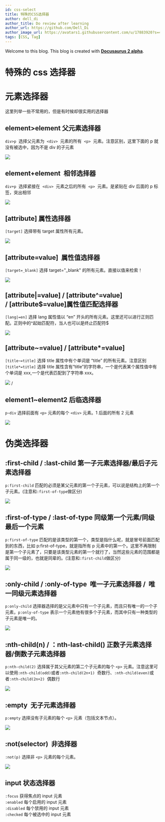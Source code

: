 ```yaml
---
id: css-select
title: 特殊的CSS选择器
author: dell_di
author_title: Do review after learning
author_url: https://github.com/Dell_Di
author_image_url: https://avatars1.githubusercontent.com/u/17883920?s=460&v=4
tags: [CSS, Tag]
---
```


Welcome to this blog. This blog is created with [**Docusaurus 2 alpha**](https://v2.docusaurus.io/).

<!--truncate-->

# 特殊的 css 选择器

# 元素选择器

这里列举一些不常用的，但是有时候却很实用的选择器

## element>element 父元素选择器

`div>p`  选择父元素为  `<div>`  元素的所有  `<p>`  元素。注意区别，这里下面的 p 就没有被选中，因为不是 div 的子元素

![](https://cdn.nlark.com/yuque/0/2019/jpeg/315567/1574904354986-ba5bcaf2-104a-433f-9478-51f944de927c.jpeg#align=left&display=inline&height=220&originHeight=220&originWidth=640&search=&size=0&status=done&width=640)

## element+element  相邻选择器

`div+p`  选择紧接在  `<div>`  元素之后的所有  `<p>`  元素。是紧贴在 div 后面的 p 标签，突出相邻

![](https://cdn.nlark.com/yuque/0/2019/jpeg/315567/1574904420110-c332137b-6db3-4aa9-8444-f0f90b12e0f5.jpeg#align=left&display=inline&height=404&originHeight=404&originWidth=1066&search=&size=0&status=done&width=1066)

## [attribute] 属性选择器

`[target]` 选择带有 target 属性所有元素。

![](https://cdn.nlark.com/yuque/0/2019/jpeg/315567/1574904533922-44d20ed8-c15b-48d0-88b6-2447a72b8295.jpeg#align=left&display=inline&height=309&originHeight=214&originWidth=640&search=&size=0&status=done&width=925)

## [attribute=value]  属性值选择器

`[target=_blank]` 选择 target="\_blank" 的所有元素。直接以值来检索！

![](https://cdn.nlark.com/yuque/0/2019/jpeg/315567/1574904533930-1951984b-f2f3-44da-8623-b2aed2be11cf.jpeg#align=left&display=inline&height=308&originHeight=231&originWidth=640&search=&size=0&status=done&width=852)

## [attribute|=value] / [attribute^=value] / [attribute$=value]属性值匹配选择器

`[lang|=en]` 选择 lang 属性值以 “en” 开头的所有元素。这里还可以进行正则匹配。正则中的^起始匹配符，当人也可以是终止匹配符\$

![](https://cdn.nlark.com/yuque/0/2019/jpeg/315567/1574904533944-17ab2dd5-5145-422b-b6c8-c43a9b985064.jpeg#align=left&display=inline&height=361&originHeight=226&originWidth=640&search=&size=0&status=done&width=1022)

## [attribute~=value] / [attribute*=value]

`[title~=title]` 选择 title 属性中有个单词是 “title” 的所有元素。注意区别`[title*=title]` 选择 title 属性含有“title”的字符串，一个是代表某个属性值中有个单词是 xxx,一个是代表匹配到了字符串 xxx。

![](https://cdn.nlark.com/yuque/0/2019/jpeg/315567/1574907247050-74c85856-6d2e-49da-9f0f-72f632fa6d42.jpeg#align=left&display=inline&height=312&originHeight=229&originWidth=640&search=&size=0&status=done&width=872) /

## element1~element2 后临选择器

`p~div` 选择前面有 `<p>` 元素的每个 `<div>` 元素。1 后面的所有 2 元素

![](https://cdn.nlark.com/yuque/0/2019/jpeg/315567/1574905319769-d3244dc2-7ceb-4366-9a09-3b4b331ddc68.jpeg#align=left&display=inline&height=354&originHeight=217&originWidth=600&search=&size=0&status=done&width=978)

# 伪类选择器

## :first-child / :last-child 第一子元素选择器/最后子元素选择器

`p:first-child` 匹配的必须是某父元素的第一个子元素，可以说是结构上的第一个子元素。(注意和`:first-of-type`做区分)

![](https://cdn.nlark.com/yuque/0/2019/jpeg/315567/1574905499472-e5b0a2d1-0cd5-4936-8fe2-5d83d098fc47.jpeg#align=left&display=inline&height=552&originHeight=312&originWidth=600&search=&size=0&status=done&width=1061)

## :first-of-type / :last-of-type 同级第一个元素/同级最后一个元素

`p:first-of-type` 匹配的是该类型的第一个，类型是指什么呢，就是冒号前面匹配到的东西，比如 p:first-of-type，就是指所有 p 元素中的第一个。这里不再限制是第一个子元素了，只要是该类型元素的第一个就行了，当然这些元素的范围都是属于同一级的，也就是同辈的。(注意和`:first-child`做区分)

![](https://cdn.nlark.com/yuque/0/2019/jpeg/315567/1574905628580-6f665bea-e033-4802-9c19-eeb452408093.jpeg#align=left&display=inline&height=536&originHeight=305&originWidth=640&search=&size=0&status=done&width=1125)

## :only-child / :only-of-type  唯一子元素选择器 /  唯一同级元素选择器

`p:only-child` 选择器选择的是父元素中只有一个子元素，而且只有唯一的一个子元素，`p:only-of-type` 表示一个元素他有很多个子元素，而其中只有一种类型的子元素是唯一的。

![](https://cdn.nlark.com/yuque/0/2019/jpeg/315567/1574906383865-f0d4c758-3da1-4af6-b5f6-e6c4d7bf220b.jpeg#align=left&display=inline&height=418&originHeight=255&originWidth=640&search=&size=0&status=done&width=1050)

## :nth-child(n) / ：nth-last-child() 正数子元素选择器/倒数子元素选择器

`p:nth-child(2)` 选择属于其父元素的第二个子元素的每个 `<p>` 元素。注意这里可以使用`:nth-child(odd)`或者`:nth-child(2n+1)`  奇数行、`:nth-child(even)`或者`:nth-child(2n+2)`  偶数行

![](https://cdn.nlark.com/yuque/0/2019/jpeg/315567/1574906489132-40d7425c-d109-418c-bae0-e31d9a7f6b5a.jpeg#align=left&display=inline&height=475&originHeight=271&originWidth=600&search=&size=0&status=done&width=1052)

## :empty  无子元素选择器

`p:empty` 选择没有子元素的每个 `<p>` 元素（包括文本节点）。

![](https://cdn.nlark.com/yuque/0/2019/jpeg/315567/1574906662418-d68b593d-532b-4a04-82be-4fd956c9d30b.jpeg#align=left&display=inline&height=427&originHeight=259&originWidth=600&search=&size=0&status=done&width=989)

## :not(selector)  非选择器

`:not(p)` 选择非 `<p>` 元素的每个元素。

![](https://cdn.nlark.com/yuque/0/2019/jpeg/315567/1574906662445-e9f73376-b9a5-4ba3-83f3-b44c433dacae.jpeg#align=left&display=inline&height=377&originHeight=263&originWidth=600&search=&size=0&status=done&width=860)

## input 状态选择器

`:focus` 获得焦点的 input 元素<br />`:enabled` 每个启用的 input 元素<br />`:disabled` 每个禁用的 input 元素<br />`:checked` 每个被选中的 input 元素
